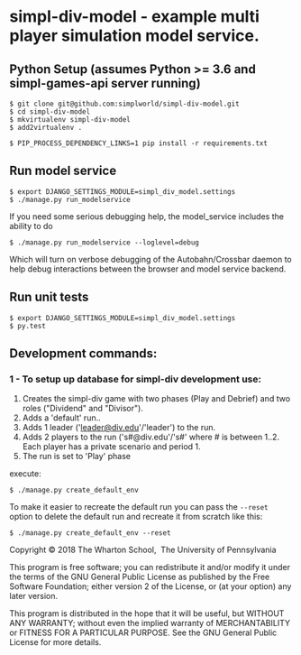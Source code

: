# simpl-div-model - example multi player simulation model service.

## Python Setup (assumes Python >= 3.6 and simpl-games-api server running)

```shell
$ git clone git@github.com:simplworld/simpl-div-model.git
$ cd simpl-div-model
$ mkvirtualenv simpl-div-model
$ add2virtualenv .

$ PIP_PROCESS_DEPENDENCY_LINKS=1 pip install -r requirements.txt
```

## Run model service

```shell
$ export DJANGO_SETTINGS_MODULE=simpl_div_model.settings
$ ./manage.py run_modelservice
```
If you need some serious debugging help, the model_service includes the ability to do

```shell
$ ./manage.py run_modelservice --loglevel=debug
```

Which will turn on verbose debugging of the Autobahn/Crossbar daemon to help debug interactions between the browser and model service backend.

## Run unit tests

```shell
$ export DJANGO_SETTINGS_MODULE=simpl_div_model.settings
$ py.test
```

## Development commands:

### 1 - To setup up database for simpl-div development use:

1. Creates the simpl-div game with two phases (Play and Debrief) and two roles ("Dividend" and "Divisor").
1. Adds a 'default' run..
1. Adds 1 leader ('leader@div.edu'/'leader') to the run.
1. Adds 2 players to the run ('s#@div.edu'/'s#' where # is between 1..2. Each player has a private scenario and period 1.
1. The run is set to 'Play' phase

execute:

```shell
$ ./manage.py create_default_env
```

To make it easier to recreate the default run you can pass the `--reset` option to delete the
default run and recreate it from scratch like this:

```shell
$ ./manage.py create_default_env --reset
```

Copyright © 2018 The Wharton School,  The University of Pennsylvania 

This program is free software; you can redistribute it and/or
modify it under the terms of the GNU General Public License
as published by the Free Software Foundation; either version 2
of the License, or (at your option) any later version.

This program is distributed in the hope that it will be useful,
but WITHOUT ANY WARRANTY; without even the implied warranty of
MERCHANTABILITY or FITNESS FOR A PARTICULAR PURPOSE.  See the
GNU General Public License for more details.

